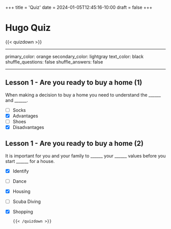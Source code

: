 +++
title = 'Quiz'
date = 2024-01-05T12:45:16-10:00
draft = false
+++

# Hugo Quiz

{{< quizdown >}}

---

primary_color: orange
secondary_color: lightgray
text_color: black
shuffle_questions: false
shuffle_answers: false

---

## Lesson 1 - Are you ready to buy a home (1)

When making a decision to buy a home you need to understand the \_\_\_\_\_\_ and \_\_\_\_\_\_.

- [ ] Socks
- [x] Advantages
- [ ] Shoes
- [x] Disadvantages

## Lesson 1 - Are you ready to buy a home (2)

It is important for you and your family to \_\_\_\_\_\_ your \_\_\_\_\_\_ values before you start \_\_\_\_\_\_
for a house.

- [x] Identify
- [ ] Dance
- [x] Housing
- [ ] Scuba Diving
- [x] Shopping

      {{< /quizdown >}}
